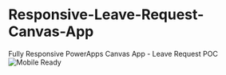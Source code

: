 # Responsive-Leave-Request-Canvas-App
Fully Responsive PowerApps Canvas App - Leave Request POC
![Mobile Ready](https://i.ibb.co/f8Tqdg0/AA.png)

